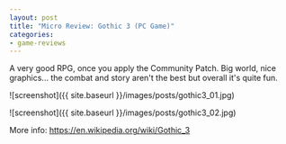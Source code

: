 ```yaml
---
layout: post
title: "Micro Review: Gothic 3 (PC Game)"
categories:
- game-reviews
---
```



A very good RPG, once you apply the Community Patch. Big world, nice graphics... the combat and story aren't the best but overall it's quite fun.


![screenshot]({{ site.baseurl }}/images/posts/gothic3_01.jpg)

![screenshot]({{ site.baseurl }}/images/posts/gothic3_02.jpg)


<p>More info: <a href="https://en.wikipedia.org/wiki/Gothic_3">https://en.wikipedia.org/wiki/Gothic_3</a><p>

